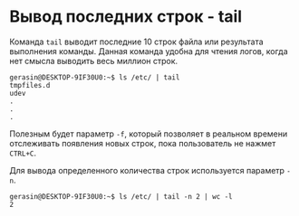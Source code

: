 # Вывод последних строк - tail

Команда `tail` выводит последние 10 строк файла или результата выполнения команды. Данная команда удобна для чтения логов, когда нет смысла выводить весь миллион строк.

```
gerasin@DESKTOP-9IF30U0:~$ ls /etc/ | tail
tmpfiles.d
udev
.
.
.
```

Полезным будет параметр `-f`, который позволяет в реальном времени отслеживать появления новых строк, пока пользователь не нажмет `CTRL+C`.

Для вывода определенного количества строк используется параметр `-n`.

```
gerasin@DESKTOP-9IF30U0:~$ ls /etc/ | tail -n 2 | wc -l
2
```

